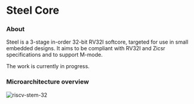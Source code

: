 # Steel Core

### About
Steel is a 3-stage in-order 32-bit RV32I softcore, targeted for use in small embedded designs. It aims to be compliant with RV32I and Zicsr specifications and to support M-mode. 

The work is currently in progress.

### Microarchitecture overview
![riscv-stem-32](https://user-images.githubusercontent.com/22325319/81101168-1b4de980-8ee4-11ea-9250-2f5bfa5ae586.png)
